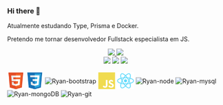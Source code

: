 ### Hi there 👋

<p> Atualmente estudando Type, Prisma e Docker. </p>
<p> Pretendo me tornar desenvolvedor Fullstack especialista em JS. </p>

<div align="center">
  <a href="https://github.com/RyanGualberto">
   <img height="180em" src="https://github-readme-stats.vercel.app/api?username=RyanGualberto&show_icons=true&theme=cobalt&include_all_commits=false&count_private=true"/>
  <img height="180em" src="https://github-readme-stats.vercel.app/api/top-langs/?username=RyanGualberto&layout=compact&langs_count=7&theme=dracula"/>
</div>

  <div align="center" >
  <a href="https://www.instagram.com/ryangualberto1/" target="_blank"><img src="https://img.shields.io/badge/-Instagram-%23E4405F?style=for-the-badge&logo=instagram&logoColor=white" target="_blank"></a>
  <a href = "mailto:ryanOliveiraGualberto@gmail.com"><img src="https://img.shields.io/badge/-Gmail-%23333?style=for-the-badge&logo=gmail&logoColor=white" target="_blank"></a>
  <a href="https://www.linkedin.com/in/ryan-gualberto-a1a89a231" target="_blank"><img src="https://img.shields.io/badge/-LinkedIn-%230077B5?style=for-the-badge&logo=linkedin&logoColor=white" target="_blank"></a> 
 </div>
 
 <div style="display: inline_block"><br>
 <img align="center" alt="Ryan-HTML" height="40" width="40"
    src="https://raw.githubusercontent.com/devicons/devicon/master/icons/html5/html5-original.svg">
<img align="center" alt="Ryan-CSS" height="40" width="40"
    src="https://raw.githubusercontent.com/devicons/devicon/master/icons/css3/css3-original.svg">
<img align="center" alt="Ryan-bootstrap" height="40" width="40"
    src="https://cdn.jsdelivr.net/gh/devicons/devicon/icons/bootstrap/bootstrap-original.svg">
<img align="center" alt="Ryan-Js" height="40" width="40"
    src="https://raw.githubusercontent.com/devicons/devicon/master/icons/javascript/javascript-plain.svg">
<img align="center" alt="Ryan-React" height="40" width="40"
    src="https://raw.githubusercontent.com/devicons/devicon/master/icons/react/react-original.svg">
   <img align="center" alt="Ryan-node" height="40" width="40"
    src="https://cdn.jsdelivr.net/gh/devicons/devicon/icons/nodejs/nodejs-original.svg">
<img align="center" alt="Ryan-mysql" height="40" width="40"
    src="https://cdn.jsdelivr.net/gh/devicons/devicon/icons/mysql/mysql-original-wordmark.svg">
<img align="center" alt="Ryan-mongoDB" height="40" width="40"
    src="https://cdn.jsdelivr.net/gh/devicons/devicon/icons/mongodb/mongodb-original-wordmark.svg">
<img align="center" alt="Ryan-git" height="40" width="40"
    src="https://cdn.jsdelivr.net/gh/devicons/devicon/icons/git/git-plain-wordmark.svg">
   </div>
 
 
